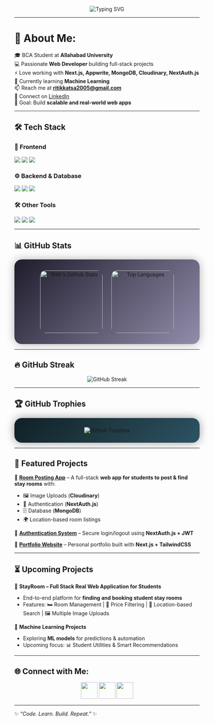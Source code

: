 <!-- Typing animation -->
<p align="center">
  <img src="https://readme-typing-svg.herokuapp.com?font=Fira+Code&size=28&duration=2500&pause=800&color=00F260&center=true&vCenter=true&multiline=true&repeat=true&width=750&height=80&lines=👋+Hi%2C+I'm+Ritik+Kumar!;💻+Web+Developer+%7C+BCA+Student;⚡+Full+Stack+with+Next.js+%2B+MongoDB;🚀+Always+Learning+New+Things" alt="Typing SVG" />
</p>

---

# 💫 About Me:
🎓 BCA Student at **Allahabad University**  
💻 Passionate **Web Developer** building full-stack projects  
⚡ Love working with **Next.js, Appwrite, MongoDB, Cloudinary, NextAuth.js**  
🌱 Currently learning **Machine Learning**  
📫 Reach me at **ritikkatsa2005@gmail.com**  
🤝 Connect on [LinkedIn](https://www.linkedin.com/in/ritik-kumar-058694318?utm_source=share&utm_campaign=share_via&utm_content=profile&utm_medium=android_app)  
🎯 Goal: Build **scalable and real-world web apps**  

---

## 🛠️ Tech Stack

### 🎨 Frontend  
<p align="left">
  <img src="https://img.shields.io/badge/Next.js-black?style=for-the-badge&logo=next.js" />
  <img src="https://img.shields.io/badge/React-20232A?style=for-the-badge&logo=react&logoColor=61DAFB" />
  <img src="https://img.shields.io/badge/TailwindCSS-38B2AC?style=for-the-badge&logo=tailwind-css&logoColor=white" />
</p>

### ⚙️ Backend & Database  
<p align="left">
  <img src="https://img.shields.io/badge/Node.js-339933?style=for-the-badge&logo=node.js&logoColor=white" />
  <img src="https://img.shields.io/badge/Appwrite-F02E65?style=for-the-badge&logo=appwrite&logoColor=white" />
  <img src="https://img.shields.io/badge/MongoDB-4EA94B?style=for-the-badge&logo=mongodb&logoColor=white" />
</p>

### 🛠️ Other Tools  
<p align="left">
  <img src="https://img.shields.io/badge/Cloudinary-3448C5?style=for-the-badge&logo=cloudinary&logoColor=white" />
  <img src="https://img.shields.io/badge/Git-F05032?style=for-the-badge&logo=git&logoColor=white" />
  <img src="https://img.shields.io/badge/GitHub-181717?style=for-the-badge&logo=github" />
</p>

---

## 📊 GitHub Stats

<p align="center" style="background: linear-gradient(135deg, #1f1c2c, #928DAB); padding: 20px; border-radius: 20px; box-shadow: 0 0 25px rgba(0,0,0,0.3);">
  
  <!-- GitHub Stats -->
  <img src="https://github-readme-stats.vercel.app/api?username=ritikkumar&show_icons=true&theme=tokyonight&hide_border=true&border_radius=15" alt="Ritik's GitHub Stats" height="170" style="border-radius: 15px; margin: 10px;" />
  
  <!-- Top Languages -->
  <img src="https://github-readme-stats.vercel.app/api/top-langs/?username=ritikkumar&layout=compact&theme=tokyonight&hide_border=true&border_radius=15" alt="Top Languages" height="170" style="border-radius: 15px; margin: 10px;" />
</p>

---

## 🔥 GitHub Streak

<p align="center">
  <img src="https://streak-stats.demolab.com?user=ritikkumar&theme=tokyonight&hide_border=true" alt="GitHub Streak"/>
</p>

---

## 🏆 GitHub Trophies

<p align="center" style="background: linear-gradient(135deg, #0f2027, #203a43, #2c5364); padding: 25px; border-radius: 20px; box-shadow: 0 0 25px rgba(0,0,0,0.4);">
  <img src="https://github-profile-trophy.vercel.app/?username=ritikkumar&theme=onedark&no-frame=true&margin-w=15&margin-h=15" alt="GitHub Trophies" />
</p>

---

## 🚀 Featured Projects  

🔹 **[Room Posting App](#)** – A full-stack **web app for students to post & find stay rooms** with:  
   - 🖼️ Image Uploads (**Cloudinary**)  
   - 🔐 Authentication (**NextAuth.js**)  
   - 🗄️ Database (**MongoDB**)  
   - 🌍 Location-based room listings  

🔹 **[Authentication System](#)** – Secure login/logout using **NextAuth.js + JWT**  

🔹 **[Portfolio Website](#)** – Personal portfolio built with **Next.js + TailwindCSS**  

---

## ⏳ Upcoming Projects  

🚧 **StayRoom – Full Stack Real Web Application for Students**  
   - End-to-end platform for **finding and booking student stay rooms**  
   - Features: 🛏️ Room Management | 💸 Price Filtering | 📍 Location-based Search | 🖼️ Multiple Image Uploads  

🤖 **Machine Learning Projects**  
   - Exploring **ML models** for predictions & automation  
   - Upcoming focus: 📊 Student Utilities & Smart Recommendations  

---

## 🌐 Connect with Me:
<p align="center">
  <a href="https://github.com/ritikkumar"><img src="https://skillicons.dev/icons?i=github" width="45px"/></a>
  <a href="https://www.linkedin.com/in/ritik-kumar-058694318"><img src="https://skillicons.dev/icons?i=linkedin" width="45px"/></a>
  <a href="mailto:ritikkatsa2005@gmail.com"><img src="https://skillicons.dev/icons?i=gmail" width="45px"/></a>
</p>

---

✨ _“Code. Learn. Build. Repeat.”_ ✨  

<!---
ritik2177/ritik2177 is a ✨ special ✨ repository because its `README.md` (this file) appears on your GitHub profile.
You can click the Preview link to take a look at your changes.
--->
